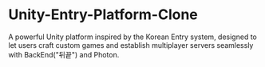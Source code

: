 # Unity-Entry-Platform-Clone
 A powerful Unity platform inspired by the Korean Entry system, designed to let users craft custom games and establish multiplayer servers seamlessly with BackEnd("뒤끝") and Photon.
